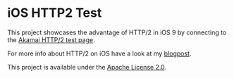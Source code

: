# iOS HTTP2 Test

This project showcases the advantage of HTTP/2 in iOS 9 by connecting to the [Akamai HTTP/2 test page](https://http2.akamai.com).

For more info about HTTP/2 on iOS have a look at my [blogpost](http://www.floriangoessler.de/ios/2015/08/30/HTTP2-on-iOS.html).

This project is available under the [Apache License 2.0](https://github.com/FGoessler/iOS-HTTP2-Test/blob/master/LICENSE).
